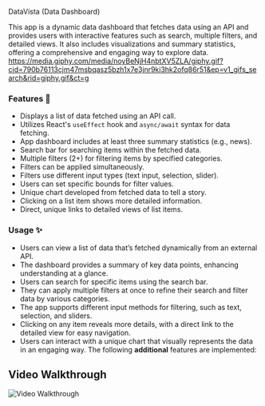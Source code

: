 DataVista (Data Dashboard) 

This app is a dynamic data dashboard that fetches data using an API and provides users with interactive features such as search, multiple filters, and detailed views. It also includes visualizations and summary statistics, offering a comprehensive and engaging way to explore data.
https://media.giphy.com/media/noyBeNjH4nbtXV5ZLA/giphy.gif?cid=790b76113cjm47msbqasz5bzh1x7e3jnr9ki3hk2ofq86r51&ep=v1_gifs_search&rid=giphy.gif&ct=g

### **Features 📝**

- Displays a list of data fetched using an API call.
- Utilizes React's `useEffect` hook and `async/await` syntax for data fetching.
- App dashboard includes at least three summary statistics (e.g., news).
- Search bar for searching items within the fetched data.
- Multiple filters (2+) for filtering items by specified categories.
- Filters can be applied simultaneously.
- Filters use different input types (text input, selection, slider).
- Users can set specific bounds for filter values.
- Unique chart developed from fetched data to tell a story.
- Clicking on a list item shows more detailed information.
- Direct, unique links to detailed views of list items.

### **Usage ✨**

- Users can view a list of data that’s fetched dynamically from an external API.
- The dashboard provides a summary of key data points, enhancing understanding at a glance.
- Users can search for specific items using the search bar.
- They can apply multiple filters at once to refine their search and filter data by various categories.
- The app supports different input methods for filtering, such as text, selection, and sliders.
- Clicking on any item reveals more details, with a direct link to the detailed view for easy navigation.
- Users can interact with a unique chart that visually represents the data in an engaging way.
The following **additional** features are implemented:

## Video Walkthrough

<img src='[http://i.imgur.com/link/to/your/gif/file.gif](https://github.com/EdlawitGide/Data-Dashboard/blob/6e71fa1e3ee6d075aa18b1623bc3d351404ec994/Data%20DashBoard%20PART%202.gif)' title='Video Walkthrough' width='' alt='Video Walkthrough' />


